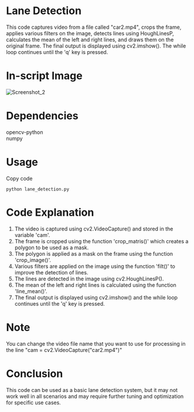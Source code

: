 # Lane Detection
This code captures video from a file called "car2.mp4", crops the frame, applies various filters on the image, detects lines using HoughLinesP, calculates the mean of the left and right lines, and draws them on the original frame. The final output is displayed using cv2.imshow(). The while loop continues until the 'q' key is pressed.
# In-script Image
![Screenshot_2](https://user-images.githubusercontent.com/68299931/213160030-6f399dee-ffe4-47d5-bf04-b142fa1f6ea3.png)

# Dependencies
opencv-python  
numpy  
# Usage
Copy code
```
python lane_detection.py
```
# Code Explanation
1. The video is captured using cv2.VideoCapture() and stored in the variable 'cam'.  
2. The frame is cropped using the function 'crop_matris()' which creates a polygon to be used as a mask.  
3. The polygon is applied as a mask on the frame using the function 'crop_image()'.  
4. Various filters are applied on the image using the function 'filt()' to improve the detection of lines.  
5. The lines are detected in the image using cv2.HoughLinesP().  
6. The mean of the left and right lines is calculated using the function 'line_mean()'.  
7. The final output is displayed using cv2.imshow() and the while loop continues until the 'q' key is pressed.  
# Note
You can change the video file name that you want to use for processing in the line "cam = cv2.VideoCapture("car2.mp4")"  

# Conclusion
This code can be used as a basic lane detection system, but it may not work well in all scenarios and may require further tuning and optimization for specific use cases.
